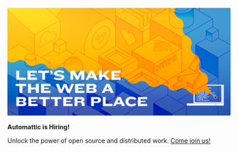 ![Open Source at Automattic](https://github.com/automattic/.github/blob/main/images/open-source-at-automattic.png)

**Automattic is Hiring!**

Unlock the power of open source and distributed work. [Come join us!](https://automattic.com/work-with-us/)
